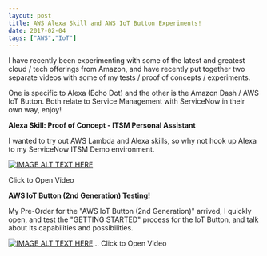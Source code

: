 ```yaml
---
layout: post
title: AWS Alexa Skill and AWS IoT Button Experiments!
date: 2017-02-04
tags: ["AWS","IoT"]
---
```


I have recently been experimenting with some of the latest and greatest cloud / tech offerings from Amazon, and have recently put together two separate videos with some of my tests / proof of concepts / experiments. 

One is specific to Alexa (Echo Dot) and the other is the Amazon Dash / AWS IoT Button. Both relate to Service Management with ServiceNow in their own way, enjoy!

**Alexa Skill: Proof of Concept - ITSM Personal Assistant**

I wanted to try out AWS Lambda and Alexa skills, so why not hook up Alexa to my ServiceNow ITSM Demo environment.

[![IMAGE ALT TEXT HERE](http://img.youtube.com/vi/GkCMel4kXJA/0.jpg)](http://www.youtube.com/watch?v=GkCMel4kXJA)

Click to Open Video




**AWS IoT Button (2nd Generation) Testing!**

My Pre-Order for the "AWS IoT Button (2nd Generation)" arrived, I quickly open, and test the "GETTING STARTED" process for the IoT Button, and talk about its capabilities and possibilities.

[![IMAGE ALT TEXT HERE](http://img.youtube.com/vi/i0ifCaPUhvo/0.jpg)](http://www.youtube.com/watch?v=i0ifCaPUhvo)...
Click to Open Video

&nbsp;